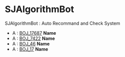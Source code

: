 # SJAlgorithmBot
SJAlgorithmBot : Auto Recommand and Check System   
* A : [BOJ_17687](https://www.acmicpc.net/problem/17687) **Name**
* A : [BOJ_7422](https://www.acmicpc.net/problem/7422) **Name**
* A : [BOJ_46](https://www.acmicpc.net/problem/46) **Name**
* A : [BOJ_17](https://www.acmicpc.net/problem/17) **Name**
